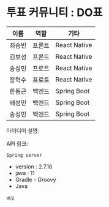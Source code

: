 # 투표 커뮤니티 : DO표

| 이름   | 역할   | 기타   |
| ------ | ------ | ------ |
| 최승빈 | 프론트 | React Native |
| 김보성 | 프론트 | React Native |
| 송성민 | 프로트 | React Native |
| 장혁수 | 프로트 | React Native |
| 한동근 | 백엔드 | Spring Boot |
| 배성민 | 백엔드 | Spring Boot |
| 송성민 | 백엔드 | Spring Boot |

아이디어 설명: 

API 링크: 

`Spring server`
- version : 2.7.16
- java : 11
- Gradle - Groovy 
- Java

`배포`
